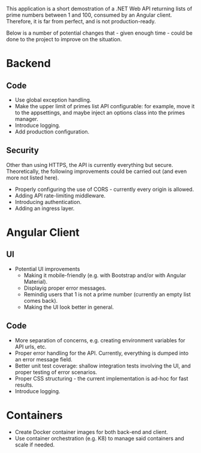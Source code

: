 This application is a short demostration of a .NET Web API returning lists of prime numbers between 1 and 100, consumed by an Angular client. Therefore, it is far from perfect, and is not production-ready. 

Below is a number of potential changes that - given enough time - could be done to the project to improve on the situation.

# Backend

## Code
- Use global exception handling.
- Make the upper limit of primes list API configurable: for example, move it to the appsettings, and maybe inject an options class into the primes manager. 
- Introduce logging.
- Add production configuration.

## Security
Other than using HTTPS, the API is currently everything but secure. Theoretically, the following improvements could be carried out (and even more not listed here).

- Properly configuring the use of CORS - currently every origin is allowed.
- Adding API rate-limiting middleware.
- Introducing authentication.
- Adding an ingress layer.

# Angular Client
## UI
- Potential UI improvements 
    - Making it mobile-friendly (e.g. with Bootstrap and/or with Angular Material).
    - Displayig proper error messages.
    - Remindig users that 1 is not a prime number (currently an empty list comes back).
    - Making the UI look better in general.

## Code
- More separation of concerns, e.g. creating environment variables for API urls, etc.
- Proper error handling for the API. Currently, everything is dumped into an error message field.
- Better unit test coverage: shallow integration tests involving the UI, and proper testing of error scenarios.
- Proper CSS structuring - the current implementation is ad-hoc for fast results.
- Introduce logging.

# Containers

- Create Docker container images for both back-end and client.
- Use container orchestration (e.g. K8) to manage said containers and scale if needed.